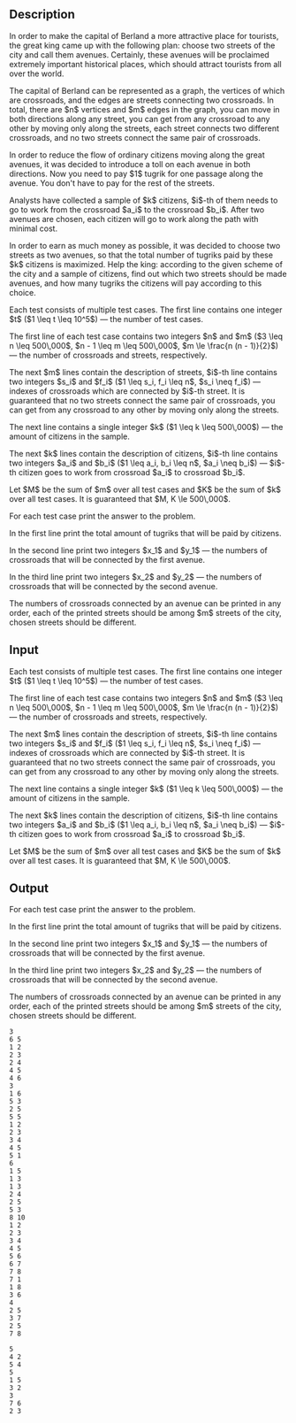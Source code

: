 ## Description

<div><p>In order to make the capital of Berland a more attractive place for tourists, the great king came up with the following plan: choose two streets of the city and call them avenues. Certainly, these avenues will be proclaimed extremely important historical places, which should attract tourists from all over the world.</p><p>The capital of Berland can be represented as a graph, the vertices of which are crossroads, and the edges are streets connecting two crossroads. In total, there are $n$ vertices and $m$ edges in the graph, you can move in both directions along any street, you can get from any crossroad to any other by moving only along the streets, each street connects two different crossroads, and no two streets connect the same pair of crossroads.</p><p>In order to reduce the flow of ordinary citizens moving along the great avenues, it was decided to introduce a toll on each avenue in both directions. Now you need to pay $1$ tugrik for one passage along the avenue. You don't have to pay for the rest of the streets.</p><p>Analysts have collected a sample of $k$ citizens, $i$-th of them needs to go to work from the crossroad $a_i$ to the crossroad $b_i$. After two avenues are chosen, each citizen will go to work along the path with minimal cost.</p><p>In order to earn as much money as possible, it was decided to choose two streets as two avenues, so that the total number of tugriks paid by these $k$ citizens is maximized. Help the king: according to the given scheme of the city and a sample of citizens, find out which two streets should be made avenues, and how many tugriks the citizens will pay according to this choice.</p></div><div class="input-specification"><p>Each test consists of multiple test cases. The first line contains one integer $t$ ($1 \leq t \leq 10^5$) — the number of test cases.</p><p>The first line of each test case contains two integers $n$ and $m$ ($3 \leq n \leq 500\,000$, $n - 1 \leq m \leq 500\,000$, $m \le \frac{n (n - 1)}{2}$) — the number of crossroads and streets, respectively.</p><p>The next $m$ lines contain the description of streets, $i$-th line contains two integers $s_i$ and $f_i$ ($1 \leq s_i, f_i \leq n$, $s_i \neq f_i$) — indexes of crossroads which are connected by $i$-th street. It is guaranteed that no two streets connect the same pair of crossroads, you can get from any crossroad to any other by moving only along the streets.</p><p>The next line contains a single integer $k$ ($1 \leq k \leq 500\,000$) — the amount of citizens in the sample.</p><p>The next $k$ lines contain the description of citizens, $i$-th line contains two integers $a_i$ and $b_i$ ($1 \leq a_i, b_i \leq n$, $a_i \neq b_i$) — $i$-th citizen goes to work from crossroad $a_i$ to crossroad $b_i$.</p><p>Let $M$ be the sum of $m$ over all test cases and $K$ be the sum of $k$ over all test cases. It is guaranteed that $M, K \le 500\,000$.</p></div><div class="output-specification"><p>For each test case print the answer to the problem.</p><p>In the first line print the total amount of tugriks that will be paid by citizens.</p><p>In the second line print two integers $x_1$ and $y_1$&nbsp;— the numbers of crossroads that will be connected by the first avenue.</p><p>In the third line print two integers $x_2$ and $y_2$&nbsp;— the numbers of crossroads that will be connected by the second avenue.</p><p>The numbers of crossroads connected by an avenue can be printed in any order, each of the printed streets should be among $m$ streets of the city, chosen streets should be different.</p></div>

## Input

<p>Each test consists of multiple test cases. The first line contains one integer $t$ ($1 \leq t \leq 10^5$) — the number of test cases.</p><p>The first line of each test case contains two integers $n$ and $m$ ($3 \leq n \leq 500\,000$, $n - 1 \leq m \leq 500\,000$, $m \le \frac{n (n - 1)}{2}$) — the number of crossroads and streets, respectively.</p><p>The next $m$ lines contain the description of streets, $i$-th line contains two integers $s_i$ and $f_i$ ($1 \leq s_i, f_i \leq n$, $s_i \neq f_i$) — indexes of crossroads which are connected by $i$-th street. It is guaranteed that no two streets connect the same pair of crossroads, you can get from any crossroad to any other by moving only along the streets.</p><p>The next line contains a single integer $k$ ($1 \leq k \leq 500\,000$) — the amount of citizens in the sample.</p><p>The next $k$ lines contain the description of citizens, $i$-th line contains two integers $a_i$ and $b_i$ ($1 \leq a_i, b_i \leq n$, $a_i \neq b_i$) — $i$-th citizen goes to work from crossroad $a_i$ to crossroad $b_i$.</p><p>Let $M$ be the sum of $m$ over all test cases and $K$ be the sum of $k$ over all test cases. It is guaranteed that $M, K \le 500\,000$.</p>

## Output

<p>For each test case print the answer to the problem.</p><p>In the first line print the total amount of tugriks that will be paid by citizens.</p><p>In the second line print two integers $x_1$ and $y_1$&nbsp;— the numbers of crossroads that will be connected by the first avenue.</p><p>In the third line print two integers $x_2$ and $y_2$&nbsp;— the numbers of crossroads that will be connected by the second avenue.</p><p>The numbers of crossroads connected by an avenue can be printed in any order, each of the printed streets should be among $m$ streets of the city, chosen streets should be different.</p>





```input1
3
6 5
1 2
2 3
2 4
4 5
4 6
3
1 6
5 3
2 5
5 5
1 2
2 3
3 4
4 5
5 1
6
1 5
1 3
1 3
2 4
2 5
5 3
8 10
1 2
2 3
3 4
4 5
5 6
6 7
7 8
7 1
1 8
3 6
4
2 5
3 7
2 5
7 8
```




```output1
5
4 2
5 4
5
1 5
3 2
3
7 6
2 3
```


